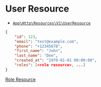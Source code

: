 # User Resource

- [`App\Http\Resources\V1\UserResource`](../../../src/app/Http/Resources/V1/UserResource.php)

```json
{
    "id": 123,
    "email": "test@example.com",
    "phone": "+12345678",
    "first_name": "John",
    "last_name": "Doe",
    "created_at": "1970-01-01 00:00:00",
    "roles": [<role resource>, ...]
}
```

[Role Resource](role.md)
